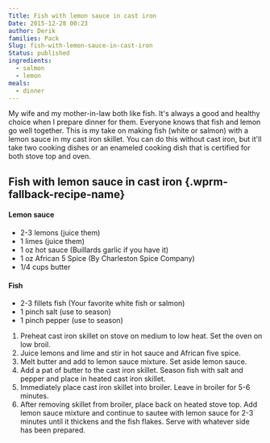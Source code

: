 ```yaml
---
Title: Fish with lemon sauce in cast iron
Date: 2015-12-28 00:23
author: Derik
families: Pack
Slug: fish-with-lemon-sauce-in-cast-iron
Status: published
ingredients:
  - salmon
  - lemon
meals:
  - dinner
---
```


My wife and my mother-in-law both like fish. It's always a good and healthy choice when I prepare dinner for them. Everyone knows that fish and lemon go well together. This is my take on making fish (white or salmon) with a lemon sauce in my cast iron skillet. You can do this without cast iron, but it'll take two cooking dishes or an enameled cooking dish that is certified for both stove top and oven. <!--WPRM Recipe 224-->

<div class="wprm-fallback-recipe">

Fish with lemon sauce in cast iron {.wprm-fallback-recipe-name}
----------------------------------

<div class="wprm-fallback-recipe-ingredients">

#### Lemon sauce

-   2-3 lemons (juice them)
-   1 limes (juice them)
-   1 oz hot sauce (Buillards garlic if you have it)
-   1 oz African 5 Spice (By Charleston Spice Company)
-   1/4 cups butter

#### Fish

-   2-3 fillets fish (Your favorite white fish or salmon)
-   1 pinch salt (use to season)
-   1 pinch pepper (use to season)

</div>

<div class="wprm-fallback-recipe-instructions">

1.  Preheat cast iron skillet on stove on medium to low heat. Set the oven on low broil.
2.  Juice lemons and lime and stir in hot sauce and African five spice.
3.  Melt butter and add to lemon sauce mixture. Set aside lemon sauce.
4.  Add a pat of butter to the cast iron skillet. Season fish with salt and pepper and place in heated cast iron skillet.
5.  Immediately place cast iron skillet into broiler. Leave in broiler for 5-6 minutes.
6.  After removing skillet from broiler, place back on heated stove top. Add lemon sauce mixture and continue to sautee with lemon sauce for 2-3 minutes until it thickens and the fish flakes. Serve with whatever side has been prepared.

</div>

<div class="wprm-fallback-recipe-notes">

</div>

</div>

<!--End WPRM Recipe-->
